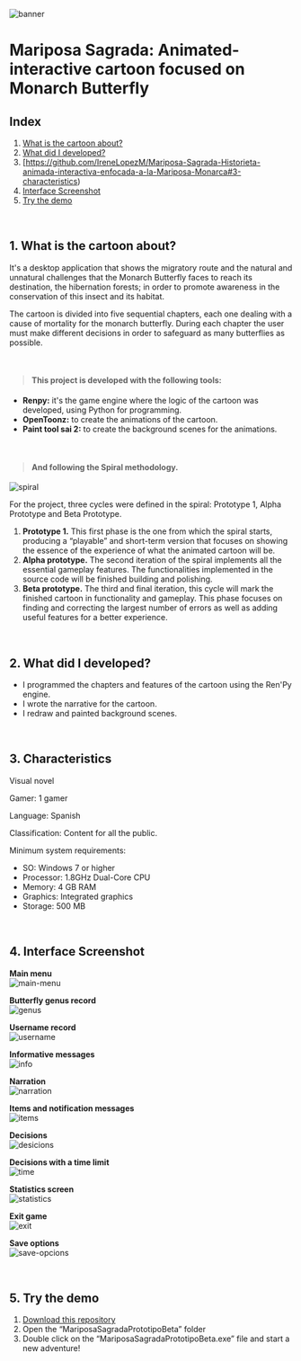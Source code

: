 ![banner](https://user-images.githubusercontent.com/107958147/223310591-926b3fec-15b7-48f3-b180-45e2888b81dd.png)

# Mariposa Sagrada:  Animated-interactive cartoon focused on Monarch Butterfly 
## Index
1. [What is the cartoon about?](https://github.com/IreneLopezM/Mariposa-Sagrada-Historieta-animada-interactiva-enfocada-a-la-Mariposa-Monarca#1--what-is-the-cartoon-about)
2. [What did I developed?](https://github.com/IreneLopezM/Mariposa-Sagrada-Historieta-animada-interactiva-enfocada-a-la-Mariposa-Monarca#2-what-did-i-developed)   
3. [https://github.com/IreneLopezM/Mariposa-Sagrada-Historieta-animada-interactiva-enfocada-a-la-Mariposa-Monarca#3-characteristics) 
4. [Interface Screenshot](https://github.com/IreneLopezM/Mariposa-Sagrada-Historieta-animada-interactiva-enfocada-a-la-Mariposa-Monarca#4-interface-screenshot)
5. [Try the demo](https://github.com/IreneLopezM/Mariposa-Sagrada-Historieta-animada-interactiva-enfocada-a-la-Mariposa-Monarca#5-try-the-demo) 

<br>

## 1.  What is the cartoon about?
It's a desktop application that shows the migratory route and the natural and unnatural challenges that the Monarch Butterfly faces to reach its destination, the hibernation forests; in order to promote awareness in the conservation of this insect and its habitat.

The cartoon is divided into five sequential chapters, each one dealing with a cause of mortality for the monarch butterfly.
During each chapter the user must make different decisions in order to safeguard as many butterflies as possible.

<br>

> #### This project is developed with the following tools:
* **Renpy:** it's the game engine where the logic of the cartoon was developed, using Python for programming.
* **OpenToonz:** to create the animations of the cartoon.
* **Paint tool sai 2:** to create the background scenes for the animations.

<br>

> #### And following the Spiral methodology.
![spiral](https://user-images.githubusercontent.com/107958147/223311196-ccc56a6c-5733-4aa4-8eef-2b9051b708da.JPG)

For the project, three cycles were defined in the spiral: Prototype 1, Alpha Prototype and Beta Prototype.
1. **Prototype 1.** This first phase is the one from which the spiral starts, producing a “playable” and short-term version that focuses on showing the essence of the experience of what the animated cartoon will be.
2. **Alpha prototype.** The second iteration of the spiral implements all the essential gameplay features. The functionalities implemented in the source code will be finished building and polishing.
3. **Beta prototype.** The third and final iteration, this cycle will mark the finished cartoon in functionality and gameplay. This phase focuses on finding and correcting the largest number of errors as well as adding useful features for a better experience.

<br>

## 2. What did I developed?   
* I programmed the chapters and features of the cartoon using the Ren'Py engine.
* I wrote the narrative for the cartoon.
* I redraw and painted background scenes.

<br>

## 3. Characteristics
Visual novel

Gamer: 1 gamer

Language: Spanish 

Classification: Content for all the public.

Minimum system requirements:
* SO: Windows 7 or higher
* Processor: 1.8GHz Dual-Core CPU
* Memory: 4 GB RAM
* Graphics: Integrated graphics
* Storage: 500 MB

<br>

## 4. Interface Screenshot
**Main menu** <br>
![main-menu](https://user-images.githubusercontent.com/107958147/224572710-56397adb-41de-4c7f-9f14-f2a6eb9ba9b3.JPG)

**Butterfly genus record** <br>
![genus](https://user-images.githubusercontent.com/107958147/224572712-96e1a86a-3070-47ca-972c-a8e03f7a9ee0.JPG)

**Username record** <br>
![username](https://user-images.githubusercontent.com/107958147/224572681-ef261307-3bfd-45c6-b6a1-ff388f80ed89.JPG)

**Informative messages** <br>
![info](https://user-images.githubusercontent.com/107958147/224572665-ed2f0bf2-aed2-46bc-89ee-8fdf0c914c27.JPG)

**Narration** <br>
![narration](https://user-images.githubusercontent.com/107958147/224572688-f33433b6-5c5f-4ceb-91bd-58407428bc66.JPG)

**Items and notification messages** <br>
![items](https://user-images.githubusercontent.com/107958147/224572666-3d60106b-6035-4ff2-8333-21fbd51caef5.JPG)

**Decisions** <br>
![desicions](https://user-images.githubusercontent.com/107958147/224572703-edde8c7b-e59a-41f4-acd3-8ada98286879.JPG)

**Decisions with a time limit** <br>
![time](https://user-images.githubusercontent.com/107958147/224572662-c1b3b12e-4cc7-40ea-8323-347519ff5e9e.JPG)

**Statistics screen** <br>
![statistics](https://user-images.githubusercontent.com/107958147/224572660-e5cc98c0-3434-4a5c-a6c7-f7561fadf122.JPG)

**Exit game** <br>
![exit](https://user-images.githubusercontent.com/107958147/224572663-564bce35-7690-441c-84ac-f812502aa3ed.JPG)

**Save options** <br>
![save-opcions](https://user-images.githubusercontent.com/107958147/224572658-d306c843-37fb-42f9-99ef-f7e2ae709759.JPG)

<br>

## 5. Try the demo 
1. [Download this repository](https://github.com/IreneLopezM/Mariposa-Sagrada-Historieta-animada-interactiva-enfocada-a-la-Mariposa-Monarca/archive/refs/heads/main.zip)
2. Open the “MariposaSagradaPrototipoBeta” folder
2. Double click on the “MariposaSagradaPrototipoBeta.exe” file and start a new adventure! 
